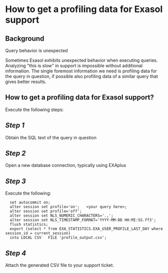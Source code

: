 # How to get a profiling data for Exasol support 
## Background

Query behavior is unexpected

Sometimes Exasol exhibits unexpected behavior when executing queries. Analyzing "this is slow" in support is impossible without additional information. The single foremost information we need is profiling data for the query in question, if possible also profiling data of a similar query that gives better results.

## How to get a profiling data for Exasol support?

Execute the following steps: 

## *Step 1*

Obtain the SQL text of the query in question

## *Step 2*

Open a new database connection, typically using EXAplus

## *Step 3*

Execute the following:


```"noformat
  set autocommit on;   
  alter session set profile='on';   <your query here>;   
  alter session set profile='off';   
  alter session set NLS_NUMERIC_CHARACTERS='.,';   
  alter session set NLS_TIMESTAMP_FORMAT='YYYY-MM-DD HH:MI:SS.ff3';   
  flush statistics;      
  export (select * from EXA_STATISTICS.EXA_USER_PROFILE_LAST_DAY where session_id = current_session)   
  into LOCAL CSV   FILE 'profile_output.csv'; 
```
## *Step 4*

Attach the generated CSV file to your support ticket.

